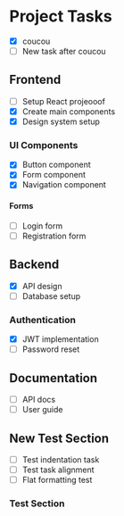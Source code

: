 # Project Tasks

- [x] coucou
- [ ] New task after coucou

## Frontend

- [ ] Setup React projeooof
- [x] Create main components
- [x] Design system setup

### UI Components

- [x] Button component
- [x] Form component
- [x] Navigation component

#### Forms

- [ ] Login form
- [ ] Registration form

## Backend

- [x] API design
- [ ] Database setup

### Authentication

- [x] JWT implementation
- [ ] Password reset

## Documentation

- [ ] API docs
- [ ] User guide

## New Test Section

- [ ] Test indentation task
- [ ] Test task alignment
- [ ] Flat formatting test

### Test Section
